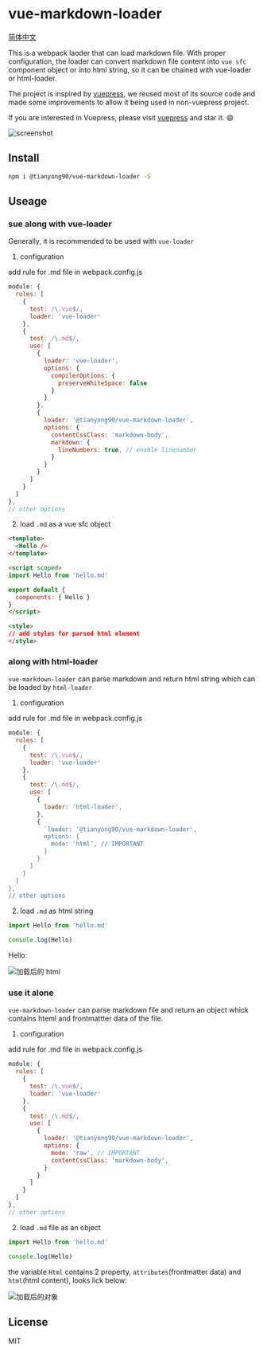 # vue-markdown-loader

[简体中文](./README-CN.md)

This is a webpack laoder that can load markdown file. With proper configuration, the loader can convert markdown file content into `vue sfc` component object or into html string, so it can be chained with vue-loader or html-loader.

The project is inspired by [vuepress](https://github.com/vuejs/vuepress), we reused most of its source code and made some improvements to allow it being used in non-vuepress project.

If you are interested in Vuepress, please visit [vuepress](https://github.com/vuejs/vuepress) and star it. :smile:

![screenshot](./images/screenshot.png)

## Install

```bash
npm i @tianyong90/vue-markdown-loader -S
```

## Useage

### sue along with vue-loader

Generally, it is recommended to be used with `vue-loader`

1. configuration

add rule for .md file in webpack.config.js

```js
module: {
  rules: [
    {
      test: /\.vue$/,
      loader: 'vue-loader'
    },
    {
      test: /\.md$/,
      use: [
        {
          loader: 'vue-loader',
          options: {
            compilerOptions: {
              preserveWhiteSpace: false
            }
          }
        },
        {
          loader: '@tianyong90/vue-markdown-loader',
          options: {
            contentCssClass: 'markdown-body',
            markdown: {
              lineNumbers: true, // enable linenumber
            }
          }
        }
      ]
    }
  ]
},
// other options
```

2. load `.md` as a vue sfc object

```html
<template>
  <Hello />
</template>

<script scoped>
import Hello from 'hello.md'

export default {
  components: { Hello }
}
</script>

<style>
// add styles for parsed html element
</style>
```

### along with html-loader

`vue-markdown-loader` can parse markdown and return html string which can be loaded by `html-loader`

1. configuration

add rule for .md file in webpack.config.js

```js
module: {
  rules: [
    {
      test: /\.vue$/,
      loader: 'vue-loader'
    },
    {
      test: /\.md$/,
      use: [
        {
          loader: 'html-loader',
        },
        {
          `loader: '@tianyong90/vue-markdown-loader',
          options: {
            mode: 'html', // IMPORTANT
          }
        }
      ]
    }
  ]
},
// other options
```

2. load `.md` as html string

```js
import Hello from 'hello.md'

console.log(Hello)
```

Hello:

![加载后的 html](./images/md-html-string.png)

### use it alone

`vue-markdown-loader` can parse markdown file and return an object whick contains hteml and frontmattter data of the file.

1. configuration

add rule for .md file in webpack.config.js

```js
module: {
  rules: [
    {
      test: /\.vue$/,
      loader: 'vue-loader'
    },
    {
      test: /\.md$/,
      use: [
        {
          loader: '@tianyong90/vue-markdown-loader',
          options: {
            mode: 'raw', // IMPORTANT
            contentCssClass: 'markdown-body',
          }
        }
      ]
    }
  ]
},
// other options
```

2. load `.md` file as an object

```js
import Hello from 'hello.md'

console.log(Hello)
```

the variable `Html` contains 2 property, `attributes`(frontmatter data) and `html`(html content), looks lick below:

![加载后的对象](./images/md-raw-object.png)

## License

MIT

